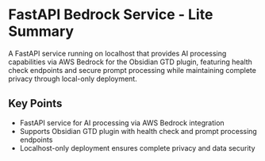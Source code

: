 # FastAPI Bedrock Service - Lite Summary

A FastAPI service running on localhost that provides AI processing capabilities via AWS Bedrock for the Obsidian GTD plugin, featuring health check endpoints and secure prompt processing while maintaining complete privacy through local-only deployment.

## Key Points
- FastAPI service for AI processing via AWS Bedrock integration
- Supports Obsidian GTD plugin with health check and prompt processing endpoints
- Localhost-only deployment ensures complete privacy and data security